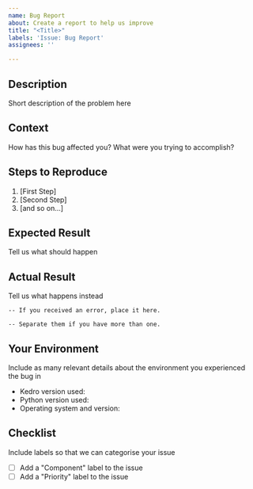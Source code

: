 ```yaml
---
name: Bug Report
about: Create a report to help us improve
title: "<Title>"
labels: 'Issue: Bug Report'
assignees: ''

---
```


## Description
Short description of the problem here

## Context
How has this bug affected you? What were you trying to accomplish?

## Steps to Reproduce

1. [First Step]
2. [Second Step]
3. [and so on...]

## Expected Result
Tell us what should happen

## Actual Result
Tell us what happens instead

```
-- If you received an error, place it here.
```

```
-- Separate them if you have more than one.
```

## Your Environment
Include as many relevant details about the environment you experienced the bug in

* Kedro version used:
* Python version used:
* Operating system and version:

## Checklist
Include labels so that we can categorise your issue

- [ ] Add a "Component" label to the issue
- [ ] Add a "Priority" label to the issue
